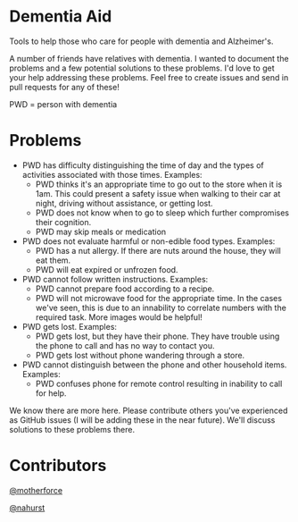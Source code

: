 Dementia Aid
=============

Tools to help those who care for people with dementia and Alzheimer's.

A number of friends have relatives with dementia. I wanted to document the problems and a few potential solutions to these problems. I'd love to get your help addressing these problems. Feel free to create issues and send in pull requests for any of these!

PWD = person with dementia

Problems
========

- PWD has difficulty distinguishing the time of day and the types of activities associated with those times. Examples:
  - PWD thinks it's an appropriate time to go out to the store when it is 1am. This could present a safety issue when walking to their car at night, driving without assistance, or getting lost.
  - PWD does not know when to go to sleep which further compromises
    their cognition.
  - PWD may skip meals or medication
- PWD does not evaluate harmful or non-edible food types. Examples:
  - PWD has a nut allergy. If there are nuts around the house, they will
    eat them.
  - PWD will eat expired or unfrozen food.
- PWD cannot follow written instructions. Examples:
  - PWD cannot prepare food according to a recipe.
  - PWD will not microwave food for the appropriate time. In the cases
    we've seen, this is due to an innability to correlate numbers with
the required task. More images would be helpful!
- PWD gets lost. Examples:
  - PWD gets lost, but they have their phone. They have trouble using
    the phone to call and has no way to contact you.
  - PWD gets lost without phone wandering through a store.
- PWD cannot distinguish between the phone and other household items. Examples:
  - PWD confuses phone for remote control resulting in inability to call
    for help.

We know there are more here. Please contribute others you've
experienced as GitHub issues (I will be adding these in the near
future). We'll discuss solutions to these problems there.

Contributors
============
[@motherforce](http://github.com/motherforce)

[@nahurst](http://github.com/nahurst)


